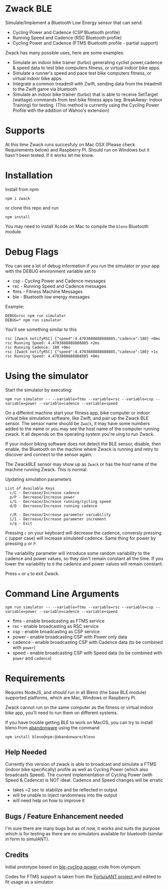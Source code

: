 # Zwack BLE

Simulate/Implement a Bluetooth Low Energy sensor that can send:

  * Cycling Power and Cadence (CSP Bluetooth profile)
  * Running Speed and Cadence (RSC Bluetooth profile)
  * Cycling Power and Cadence (FTMS Bluetooth profile - partial support)

Zwack has many possible uses, here are some examples:

  * Simulate an indoor bike trainer (turbo) generating cyclist power,cadence & speed data to test bike computers fitness, or virtual indoor bike apps. 
  * Simulate a runner's speed and pace test bike computers fitness, or virtual indoor bike apps. 
  * Integrate a common treadmill with Zwift, sending data from the treadmill to the Zwift game via bluetooth
  * Simulate an indoor bike trainer (turbo) that is able to receive SetTarget (wattage) commands from test bike fitness apps (eg: BreakAway: Indoor Training) for testing. (This method is currently using the Cycling Power Profile with the addition of Wahoo's extension)
  
# Supports

At this time Zwack runs succesfuly on Mac OSX (Please check Requirements below) and Raspberry PI. Should run on Windows but it hasn't been tested. If it works let me know.

# Installation

Install from npm

    npm i zwack

or clone this repo and run 

    npm install

You may need to install Xcode on Mac to compile the `bleno` Bluetooth module. 

# Debug Flags

You can see a lot of debug information if you run the simulator or your app with the DEBUG environment variable set to 

  * csp  - Cycling Power and Cadence messages
  * rsc  - Running Speed and Cadence messages
  * ftms - Fitness Machine Messages
  * ble  - Bluetooth low energy messages

Example:

    DEBUG=rsc npm run simulator
    DEBUG=* npm run simulator

You'll see something similar to this

```
rsc [Zwack notifyRSC] {"speed":4.4703888888888885,"cadence":180} +0ms
rsc Running Speed: 4.4703888888888885 +2ms
rsc Running Cadence: 180 +0ms
rsc [Zwack notifyRSC] {"speed":4.4703888888888885,"cadence":180} +1s
rsc Running Speed: 4.4703888888888885 +0ms
```

# Using the simulator

Start the simulator by executing:

    npm run simulator -- --variable=ftms --variable=rsc --variable=csp --variable=power --variable=cadence --variable=speed

On a different machine start your fitness app, bike computer or indoor virtual bike simulation software, like Zwift, and pair up the Zwack BLE sensor. The sensor name should be `Zwack`, it may have some numbers added to the name or you may see the host name of the computer running zwack. It all depends on the operating system you're uing to run Zwack.

If your indoor biking software does not detect the BLE sensor, disable, then enable, the Bluetooth on the machine where Zwack is running and retry to discover and connect to the sensor again.

The ZwackBLE sensor may show up as `Zwack` or has the host name of the machine running Zwack. This is normal.

Updating simulation parameters

    List of Available Keys
      c/C - Decrease/Increase cadence
      p/P - Decrease/Increase power
      s/S - Decrease/Increase running/cycling speed
      d/D - Decrease/Increase running cadence  

      r/R - Decrease/Increase parameter variability
      i/I - Decrease/Increase parameter increment
      x/q - Exit

Pressing `c` on your keyboard will decrease the cadence, conversly pressing `C` (upper case) will increase simulated cadence. Same thing for power by pressing `p` or `P`.
 
The variability parameter will introduce some random variability to the cadence and power values, so they don't remain constant all the time. If you lower the variability to `0` the cadence and power values will remain constant.

Press `x` or `q` to exit Zwack.

# Command Line Arguments

    npm run simulator -- --variable=ftms --variable=rsc --variable=csp --variable=power --variable=cadence --variable=speed

  * ftms - enable broadcasting as FTMS service
  * rsc  - enable broadcasting as RSC service
  * csp  - enable broadcasting as CSP service
  * power - enable broadcasting CSP with Power only data
  * cadence - enable broadcasting CSP with Cadence data (to be combined with `power`)
  * speed - enable broadcasting CSP with Speed data (to be combined with `power` and `cadence`)
    
# Requirements

Requires NodeJS, and should run in all Bleno (the base BLE module) supported platforms, which are Mac, Windows or Raspberry Pi. 

Zwack cannot run on the same computer as the fitness or virtual indoor bike app, you'll need to run them on different systems.

If you have trouble getting BLE to work on MacOS, you can try to install bleno from [abandonware](https://github.com/abandonware/bleno) using the command

	npm install bleno@npm:@abandonware/bleno

## Help Needed

Currently this version of zwack is able to broadcast and simulate a FTMS (indoor bike specifically) profile as well as Cycling Power (which also broadcasts Speed). 
The current implementation of Cycling Power (with Speed & Cadence) is NOT ideal. Cadence and Speed changes will be erratic 
  * takes ~2 sec to stabilize and be reflected in output
  * will be unable to inject randomness into the output
  * will need help on how to improve it

## Bugs / Feature Enhancement needed

I'm sure there are many bugs but as of now, it works and suits the purpose which is for testing as there are no simulators available for bluetooth (similar in form to simulANT). 


## Credits

Initial prototype based on [ble-cycling-power](https://github.com/olympum/ble-cycling-power) code from olympum.

Codes for FTMS support is taken from the [FortuisANT project ](https://github.com/WouterJD/FortiusANT) and edited to fit usage as a simulator
